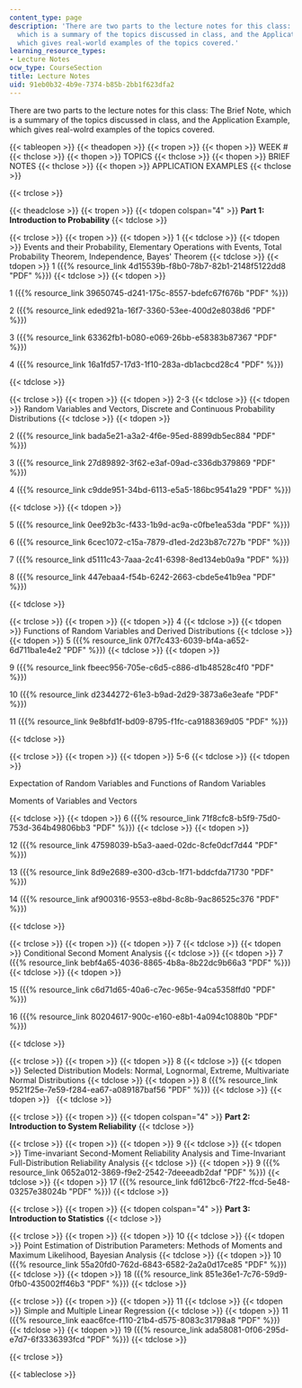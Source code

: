 ```yaml
---
content_type: page
description: 'There are two parts to the lecture notes for this class: The Brief Note,
  which is a summary of the topics discussed in class, and the Application Example,
  which gives real-world examples of the topics covered.'
learning_resource_types:
- Lecture Notes
ocw_type: CourseSection
title: Lecture Notes
uid: 91eb0b32-4b9e-7374-b85b-2bb1f623dfa2
---
```


There are two parts to the lecture notes for this class: The Brief Note, which is a summary of the topics discussed in class, and the Application Example, which gives real-wolrd examples of the topics covered.

{{< tableopen >}}
{{< theadopen >}}
{{< tropen >}}
{{< thopen >}}
WEEK #
{{< thclose >}}
{{< thopen >}}
TOPICS
{{< thclose >}}
{{< thopen >}}
BRIEF NOTES
{{< thclose >}}
{{< thopen >}}
APPLICATION EXAMPLES
{{< thclose >}}

{{< trclose >}}

{{< theadclose >}}
{{< tropen >}}
{{< tdopen colspan="4" >}}
**Part 1: Introduction to Probability**
{{< tdclose >}}

{{< trclose >}}
{{< tropen >}}
{{< tdopen >}}
1
{{< tdclose >}}
{{< tdopen >}}
Events and their Probability, Elementary Operations with Events, Total Probability Theorem, Independence, Bayes' Theorem
{{< tdclose >}}
{{< tdopen >}}
1 ({{% resource_link 4d15539b-f8b0-78b7-82b1-2148f5122dd8 "PDF" %}})
{{< tdclose >}}
{{< tdopen >}}


1 ({{% resource_link 39650745-d241-175c-8557-bdefc67f676b "PDF" %}})

2 ({{% resource_link eded921a-16f7-3360-53ee-400d2e8038d6 "PDF" %}})

3 ({{% resource_link 63362fb1-b080-e069-26bb-e58383b87367 "PDF" %}})

4 ({{% resource_link 16a1fd57-17d3-1f10-283a-db1acbcd28c4 "PDF" %}})


{{< tdclose >}}

{{< trclose >}}
{{< tropen >}}
{{< tdopen >}}
2-3
{{< tdclose >}}
{{< tdopen >}}
Random Variables and Vectors, Discrete and Continuous Probability Distributions
{{< tdclose >}}
{{< tdopen >}}


2 ({{% resource_link bada5e21-a3a2-4f6e-95ed-8899db5ec884 "PDF" %}})

3 ({{% resource_link 27d89892-3f62-e3af-09ad-c336db379869 "PDF" %}})

4 ({{% resource_link c9dde951-34bd-6113-e5a5-186bc9541a29 "PDF" %}})


{{< tdclose >}}
{{< tdopen >}}


5 ({{% resource_link 0ee92b3c-f433-1b9d-ac9a-c0fbe1ea53da "PDF" %}})

6 ({{% resource_link 6cec1072-c15a-7879-d1ed-2d23b87c727b "PDF" %}})

7 ({{% resource_link d5111c43-7aaa-2c41-6398-8ed134eb0a9a "PDF" %}})

8 ({{% resource_link 447ebaa4-f54b-6242-2663-cbde5e41b9ea "PDF" %}})


{{< tdclose >}}

{{< trclose >}}
{{< tropen >}}
{{< tdopen >}}
4
{{< tdclose >}}
{{< tdopen >}}
Functions of Random Variables and Derived Distributions
{{< tdclose >}}
{{< tdopen >}}
5 ({{% resource_link 07f7c433-6039-bf4a-a652-6d711ba1e4e2 "PDF" %}})
{{< tdclose >}}
{{< tdopen >}}


9 ({{% resource_link fbeec956-705e-c6d5-c886-d1b48528c4f0 "PDF" %}})

10 ({{% resource_link d2344272-61e3-b9ad-2d29-3873a6e3eafe "PDF" %}})

11 ({{% resource_link 9e8bfd1f-bd09-8795-f1fc-ca9188369d05 "PDF" %}})


{{< tdclose >}}

{{< trclose >}}
{{< tropen >}}
{{< tdopen >}}
5-6
{{< tdclose >}}
{{< tdopen >}}


Expectation of Random Variables and Functions of Random Variables

Moments of Variables and Vectors


{{< tdclose >}}
{{< tdopen >}}
6 ({{% resource_link 71f8cfc8-b5f9-75d0-753d-364b49806bb3 "PDF" %}})
{{< tdclose >}}
{{< tdopen >}}


12 ({{% resource_link 47598039-b5a3-aaed-02dc-8cfe0dcf7d44 "PDF" %}})

13 ({{% resource_link 8d9e2689-e300-d3cb-1f71-bddcfda71730 "PDF" %}})

14 ({{% resource_link af900316-9553-e8bd-8c8b-9ac86525c376 "PDF" %}})


{{< tdclose >}}

{{< trclose >}}
{{< tropen >}}
{{< tdopen >}}
7
{{< tdclose >}}
{{< tdopen >}}
Conditional Second Moment Analysis
{{< tdclose >}}
{{< tdopen >}}
7 ({{% resource_link bebf4a65-4036-8865-4b8a-8b22dc9b66a3 "PDF" %}})
{{< tdclose >}}
{{< tdopen >}}


15 ({{% resource_link c6d71d65-40a6-c7ec-965e-94ca5358ffd0 "PDF" %}})

16 ({{% resource_link 80204617-900c-e160-e8b1-4a094c10880b "PDF" %}})


{{< tdclose >}}

{{< trclose >}}
{{< tropen >}}
{{< tdopen >}}
8
{{< tdclose >}}
{{< tdopen >}}
Selected Distribution Models: Normal, Lognormal, Extreme, Multivariate Normal Distributions
{{< tdclose >}}
{{< tdopen >}}
8 ({{% resource_link 9521f25e-7e59-f284-ea67-a089187baf56 "PDF" %}})
{{< tdclose >}}
{{< tdopen >}}
 
{{< tdclose >}}

{{< trclose >}}
{{< tropen >}}
{{< tdopen colspan="4" >}}
**Part 2: Introduction to System Reliability**
{{< tdclose >}}

{{< trclose >}}
{{< tropen >}}
{{< tdopen >}}
9
{{< tdclose >}}
{{< tdopen >}}
Time-invariant Second-Moment Reliability Analysis and Time-Invariant Full-Distribution Reliability Analysis
{{< tdclose >}}
{{< tdopen >}}
9 ({{% resource_link 0652a012-3869-f9e2-2542-7deeeadb2daf "PDF" %}})
{{< tdclose >}}
{{< tdopen >}}
17 ({{% resource_link fd612bc6-7f22-ffcd-5e48-03257e38024b "PDF" %}})
{{< tdclose >}}

{{< trclose >}}
{{< tropen >}}
{{< tdopen colspan="4" >}}
**Part 3: Introduction to Statistics**
{{< tdclose >}}

{{< trclose >}}
{{< tropen >}}
{{< tdopen >}}
10
{{< tdclose >}}
{{< tdopen >}}
Point Estimation of Distribution Parameters: Methods of Moments and Maximum Likelihood, Bayesian Analysis
{{< tdclose >}}
{{< tdopen >}}
10 ({{% resource_link 55a20fd0-762d-6843-6582-2a2a0d17ce85 "PDF" %}})
{{< tdclose >}}
{{< tdopen >}}
18 ({{% resource_link 851e36e1-7c76-59d9-0fb0-435002ff46b3 "PDF" %}})
{{< tdclose >}}

{{< trclose >}}
{{< tropen >}}
{{< tdopen >}}
11
{{< tdclose >}}
{{< tdopen >}}
Simple and Multiple Linear Regression
{{< tdclose >}}
{{< tdopen >}}
11 ({{% resource_link eaac6fce-f110-21b4-d575-8083c31798a8 "PDF" %}})
{{< tdclose >}}
{{< tdopen >}}
19 ({{% resource_link ada58081-0f06-295d-e7d7-6f3336393fcd "PDF" %}})
{{< tdclose >}}

{{< trclose >}}

{{< tableclose >}}